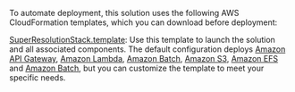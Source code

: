 To automate deployment, this solution uses the following AWS CloudFormation templates, which you can download before deployment:

 [SuperResolutionStack.template][template]: Use this template to launch the solution and all associated components. The default configuration deploys [Amazon API Gateway][api-gateway], [Amazon Lambda][lambda], [Amazon Batch][Batch], [Amazon S3][s3], [Amazon EFS][efs] and [Amazon Batch][Batch], but you can customize the template to meet your specific needs.

[template]:https://aws-gcr-solutions.s3.amazonaws.com/Aws-gcr-ai-super-resolution/latest/SuperResolutionStack.template
 [api-gateway]: https://aws.amazon.com/cn/api-gateway/
[lambda]: https://aws.amazon.com/cn/lambda/
[s3]: https://aws.amazon.com/cn/s3/
[Batch]: https://aws.amazon.com/cn/batch/
[efs]: https://aws.amazon.com/cn/efs/
[inf1]: https://aws.amazon.com/cn/ec2/instance-types/inf1/